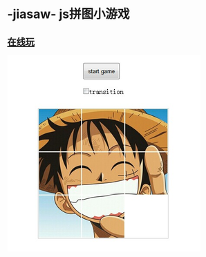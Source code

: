 -jiasaw- js拼图小游戏
===
[在线玩](http://htmlpreview.github.io/?https://github.com/liege/jigsaw/blob/master/jigsaw.html)
---
![hello world](images/jigsaw.jpg)